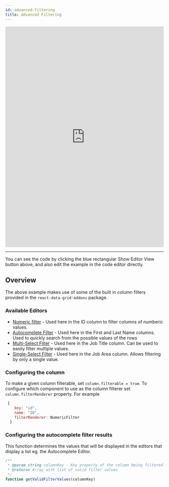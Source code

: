 ```yaml
---
id: advanced-filtering
title: Advanced Filtering
---
```

<iframe src="https://codesandbox.io/embed/qqlxyk43j9?autoresize=1&hidenavigation=1&view=preview" style="width:100%; height:700px; border:0; border-radius: 4px; " sandbox="allow-modals allow-forms allow-popups allow-scripts allow-same-origin"></iframe>

----
You can see the code by clicking the blue rectangular Show Editor View button above, and also edit the example in the code editor directly.

Overview
-----
The above example makes use of some of the built in column filters provided in the `react-data-grid-addons` package. 

### Available Editors
* [Numeric filter](https://github.com/adazzle/react-data-grid/blob/master/packages/react-data-grid-addons/src/cells/headerCells/filters/NumericFilter.js) - Used here in the ID column to filter columns of numberic values.
* [Autocomplete Filter](https://github.com/adazzle/react-data-grid/blob/master/packages/react-data-grid-addons/src/cells/headerCells/filters/AutoCompleteFilter.js) - Used here in the First and Last Name columns. Used to quickly search from the possible values of the rows 
* [Multi-Select Filter](https://github.com/adazzle/react-data-grid/blob/master/packages/react-data-grid-addons/src/cells/headerCells/filters/MultiSelectFilter.js) - Used here in the Job Title column. Can be used to easily filter multiple values. 
* [Single-Select Filter](https://github.com/adazzle/react-data-grid/blob/master/packages/react-data-grid-addons/src/cells/headerCells/filters/SingleSelectFilter.js) - Used here in the Job Area column. Allows filtering by only a single value.


### Configuring the column
To make a given column filterable, set ```column.filterable = true```.
To configure which component to use as the column filterer set `column.filterRenderer` property.
For example
```javascript
 {
    key: "id",
    name: "ID",
    filterRenderer: NumericFilter
  }
```

### Configuring the autocomplete filter results
This function determines the values that will be displayed in the editors that display a list eg. the Autocomplete Editor.

```javascript
/**
 * @param string columnKey - Key property of the column being filtered
 * @returns Array with list of valid filter values
 */
function getValidFilterValues(columnKey)
```